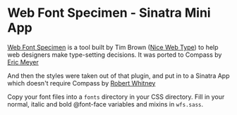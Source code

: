 Web Font Specimen - Sinatra Mini App
=====================

[Web Font Specimen](http://webfontspecimen.com/) is a tool built by Tim Brown
([Nice Web Type](http://nicewebtype.com/)) to help web designers make
type-setting decisions. 
It was ported to Compass by [Eric Meyer](http://www.oddbird.net)

And then the styles were taken out of that plugin, and put in to a Sinatra App which doesn't require Compass by [Robert Whitney](http://www.robertjwhitney.com)


Copy your font files into a `fonts` directory in your CSS directory. Fill in your normal, italic and bold
@font-face variables and mixins in `wfs.sass`.
